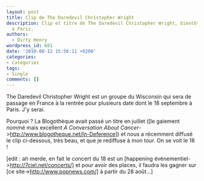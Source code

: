 ```yaml
---
layout: post
title: Clip de The Daredevil Christopher Wright
description: Clip et titre de The Daredevil Christopher Wright, bientôt de passage
  à Paris.
authors:
  - Dirty Henry
wordpress_id: 681
date: '2010-08-12 15:56:11 +0200'
categories:
- Catégories
tags:
- Single
comments: []
---
```

The Daredevil Christopher Wright est un groupe du Wisconsin qui sera de passage en France à la rentrée pour plusieurs date dont le 18 septembre à Paris. J'y serai.

Pourquoi ? La Blogothèque avait passé un titre en juillet ([le gaiement nommé mais excellent *A Conversation About Cancer*->http://www.blogotheque.net/In-Deference]) et nous a récemment diffusé le clip ci-dessous, très beau, et que je rediffuse à mon tour. On se voit le 18 !

[edit : ah merde, en fait le concert du 18 est un [happening événementiel->http://7ciel.net/concerts/] et pour avoir des places, il faudra les gagner sur [ce site->http://www.popnews.com/] à partir du 28 août...]

<object width="500" height="375"><param name="allowfullscreen" value="true" /><param name="allowscriptaccess" value="always" /><param name="movie" value="http://vimeo.com/moogaloop.swf?clip_id=13206073&server=vimeo.com&show_title=0&show_byline=0&show_portrait=0&color=59a5d1&fullscreen=1&autoplay=0&loop=0" /><embed src="http://vimeo.com/moogaloop.swf?clip_id=13206073&server=vimeo.com&show_title=0&show_byline=0&show_portrait=0&color=59a5d1&fullscreen=1&autoplay=0&loop=0" type="application/x-shockwave-flash" allowfullscreen="true" allowscriptaccess="always" width="500" height="375"></embed></object>
